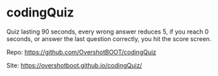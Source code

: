 # codingQuiz

Quiz lasting 90 seconds, every wrong answer reduces 5, if you reach 0 seconds, or answer the last question correctly, you hit the score screen.

Repo: https://github.com/OvershotBOOT/codingQuiz

Site: https://overshotboot.github.io/codingQuiz/